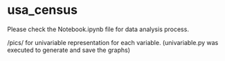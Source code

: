 # usa_census

Please check the Notebook.ipynb file for data analysis process. 

/pics/ for univariable representation for each variable. (univariable.py was executed to generate and save the graphs)
